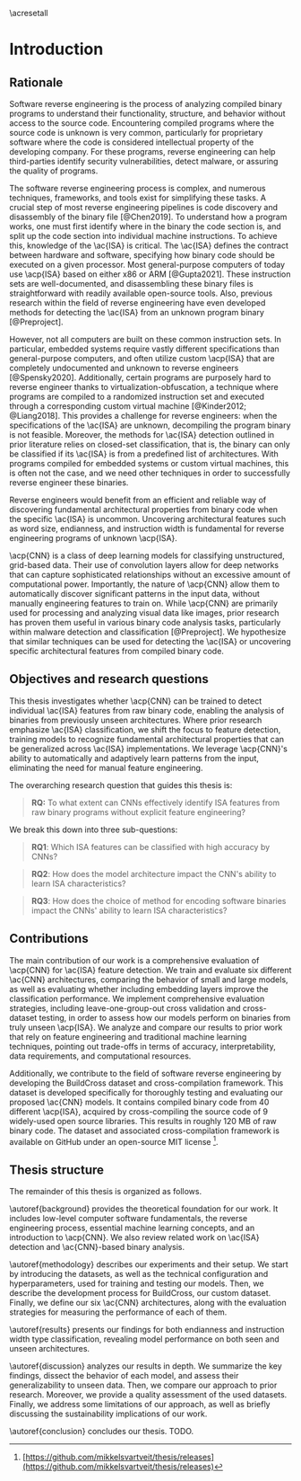 \acresetall

# Introduction

## Rationale

Software reverse engineering is the process of analyzing compiled binary programs to understand their functionality, structure, and behavior without access to the source code. Encountering compiled programs where the source code is unknown is very common, particularly for proprietary software where the code is considered intellectual property of the developing company. For these programs, reverse engineering can help third-parties identify security vulnerabilities, detect malware, or assuring the quality of programs.

The software reverse engineering process is complex, and numerous techniques, frameworks, and tools exist for simplifying these tasks. A crucial step of most reverse engineering pipelines is code discovery and disassembly of the binary file [@Chen2019]. To understand how a program works, one must first identify where in the binary the code section is, and split up the code section into individual machine instructions. To achieve this, knowledge of the \ac{ISA} is critical. The \ac{ISA} defines the contract between hardware and software, specifying how binary code should be executed on a given processor. Most general-purpose computers of today use \acp{ISA} based on either x86 or ARM [@Gupta2021]. These instruction sets are well-documented, and disassembling these binary files is straightforward with readily available open-source tools. Also, previous research within the field of reverse engineering have even developed methods for detecting the \ac{ISA} from an unknown program binary [@Preproject].

However, not all computers are built on these common instruction sets. In particular, embedded systems require vastly different specifications than general-purpose computers, and often utilize custom \acp{ISA} that are completely undocumented and unknown to reverse engineers [@Spensky2020]. Additionally, certain programs are purposely hard to reverse engineer thanks to virtualization-obfuscation, a technique where programs are compiled to a randomized instruction set and executed through a corresponding custom virtual machine [@Kinder2012; @Liang2018]. This provides a challenge for reverse engineers: when the specifications of the \ac{ISA} are unknown, decompiling the program binary is not feasible. Moreover, the methods for \ac{ISA} detection outlined in prior literature relies on closed-set classification, that is, the binary can only be classified if its \ac{ISA} is from a predefined list of architectures. With programs compiled for embedded systems or custom virtual machines, this is often not the case, and we need other techniques in order to successfully reverse engineer these binaries.

Reverse engineers would benefit from an efficient and reliable way of discovering fundamental architectural properties from binary code when the specific \ac{ISA} is uncommon. Uncovering architectural features such as word size, endianness, and instruction width is fundamental for reverse engineering programs of unknown \acp{ISA}.

\acp{CNN} is a class of deep learning models for classifying unstructured, grid-based data. Their use of convolution layers allow for deep networks that can capture sophisticated relationships without an excessive amount of computational power. Importantly, the nature of \acp{CNN} allow them to automatically discover significant patterns in the input data, without manually engineering features to train on. While \acp{CNN} are primarily used for processing and analyzing visual data like images, prior research has proven them useful in various binary code analysis tasks, particularly within malware detection and classification [@Preproject]. We hypothesize that similar techniques can be used for detecting the \ac{ISA} or uncovering specific architectural features from compiled binary code.

## Objectives and research questions

This thesis investigates whether \acp{CNN} can be trained to detect individual \ac{ISA} features from raw binary code, enabling the analysis of binaries from previously unseen architectures. Where prior research emphasize \ac{ISA} classification, we shift the focus to feature detection, training models to recognize fundamental architectural properties that can be generalized across \ac{ISA} implementations. We leverage \acp{CNN}'s ability to automatically and adaptively learn patterns from the input, eliminating the need for manual feature engineering.

The overarching research question that guides this thesis is:

> **RQ:** To what extent can CNNs effectively identify ISA features from raw binary programs without explicit feature engineering?

We break this down into three sub-questions:

> **RQ1**: Which ISA features can be classified with high accuracy by CNNs?

> **RQ2**: How does the model architecture impact the CNN's ability to learn ISA characteristics?

> **RQ3**: How does the choice of method for encoding software binaries impact the CNNs' ability to learn ISA characteristics?

## Contributions

The main contribution of our work is a comprehensive evaluation of \acp{CNN} for \ac{ISA} feature detection. We train and evaluate six different \ac{CNN} architectures, comparing the behavior of small and large models, as well as evaluating whether including embedding layers improve the classification performance. We implement comprehensive evaluation strategies, including leave-one-group-out cross validation and cross-dataset testing, in order to assess how our models perform on binaries from truly unseen \acp{ISA}. We analyze and compare our results to prior work that rely on feature engineering and traditional machine learning techniques, pointing out trade-offs in terms of accuracy, interpretability, data requirements, and computational resources.

Additionally, we contribute to the field of software reverse engineering by developing the BuildCross dataset and cross-compilation framework. This dataset is developed specifically for thoroughly testing and evaluating our proposed \ac{CNN} models. It contains compiled binary code from 40 different \acp{ISA}, acquired by cross-compiling the source code of 9 widely-used open source libraries. This results in roughly 120 MB of raw binary code. The dataset and associated cross-compilation framework is available on GitHub under an open-source MIT license [^1]. <!-- TODO: tro vi må ha gpl licence, siden det buildcross scriptet jeg "lånte" også bruker gpl -->

[^1]: [https://github.com/mikkelsvartveit/thesis/releases](https://github.com/mikkelsvartveit/thesis/releases)

## Thesis structure

The remainder of this thesis is organized as follows.

\autoref{background} provides the theoretical foundation for our work. It includes low-level computer software fundamentals, the reverse engineering process, essential machine learning concepts, and an introduction to \acp{CNN}. We also review related work on \ac{ISA} detection and \ac{CNN}-based binary analysis.

\autoref{methodology} describes our experiments and their setup. We start by introducing the datasets, as well as the technical configuration and hyperparameters, used for training and testing our models. Then, we describe the development process for BuildCross, our custom dataset. Finally, we define our six \ac{CNN} architectures, along with the evaluation strategies for measuring the performance of each of them.

\autoref{results} presents our findings for both endianness and instruction width type classification, revealing model performance on both seen and unseen architectures.

\autoref{discussion} analyzes our results in depth. We summarize the key findings, dissect the behavior of each model, and assess their generalizability to unseen data. Then, we compare our approach to prior research. Moreover, we provide a quality assessment of the used datasets. Finally, we address some limitations of our approach, as well as briefly discussing the sustainability implications of our work.

\autoref{conclusion} concludes our thesis. TODO.
